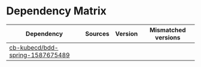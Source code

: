 # Dependency Matrix

Dependency | Sources | Version | Mismatched versions
---------- | ------- | ------- | -------------------
[cb-kubecd/bdd-spring-1587675489](https://github.com/cb-kubecd/bdd-spring-1587675489.git) |  | []() | 
